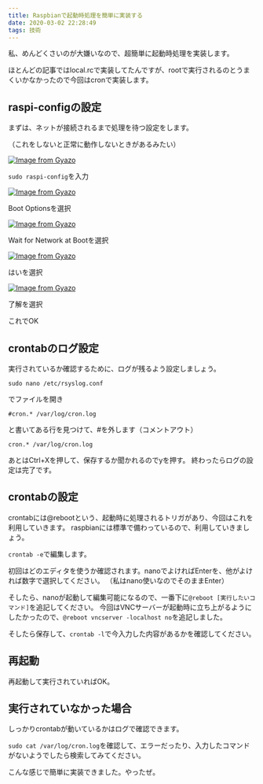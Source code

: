 ```yaml
---
title: Raspbianで起動時処理を簡単に実装する
date: 2020-03-02 22:28:49
tags: 技術
---
```




私、めんどくさいのが大嫌いなので、超簡単に起動時処理を実装します。

ほとんどの記事ではlocal.rcで実装してたんですが、rootで実行されるのとうまくいかなかったので今回はcronで実装します。

## raspi-configの設定

まずは、ネットが接続されるまで処理を待つ設定をします。

（これをしないと正常に動作しないときがあるみたい）

[![Image from Gyazo](https://i.gyazo.com/56439f0ba30a869d8c1fe7a73a84fb91.png)](https://gyazo.com/56439f0ba30a869d8c1fe7a73a84fb91)

`sudo raspi-config`を入力

[![Image from Gyazo](https://i.gyazo.com/a948e12d11adbd8f49ad45b2f623b44e.png)](https://gyazo.com/a948e12d11adbd8f49ad45b2f623b44e)

Boot Optionsを選択

[![Image from Gyazo](https://i.gyazo.com/2413e127a71c44c27d86b1096519ef82.png)](https://gyazo.com/2413e127a71c44c27d86b1096519ef82)

Wait for Network at Bootを選択

[![Image from Gyazo](https://i.gyazo.com/98b1ab3d7834ed281b4442edf8779717.png)](https://gyazo.com/98b1ab3d7834ed281b4442edf8779717)

はいを選択

[![Image from Gyazo](https://i.gyazo.com/96f182577ba2f6de15e61e110cda42bb.png)](https://gyazo.com/96f182577ba2f6de15e61e110cda42bb)

了解を選択

これでOK

## crontabのログ設定

実行されているか確認するために、ログが残るよう設定しましょう。

`sudo nano /etc/rsyslog.conf`

でファイルを開き

`#cron.* /var/log/cron.log`

と書いてある行を見つけて、#を外します（コメントアウト）

`cron.* /var/log/cron.log`

あとはCtrl+Xを押して、保存するか聞かれるのでyを押す。
終わったらログの設定は完了です。

## crontabの設定

crontabには@rebootという、起動時に処理されるトリガがあり、今回はこれを利用していきます。
raspbianには標準で備わっているので、利用していきましょう。

`crontab -e`で編集します。

初回はどのエディタを使うか確認されます。nanoでよければEnterを、他がよければ数字で選択してください。
（私はnano使いなのでそのままEnter）

そしたら、nanoが起動して編集可能になるので、一番下に`@reboot [実行したいコマンド]`を追記してください。
今回はVNCサーバーが起動時に立ち上がるようにしたかったので、`@reboot vncserver -localhost no`を追記しました。

そしたら保存して、`crontab -l`で今入力した内容があるかを確認してください。

## 再起動

再起動して実行されていればOK。

## 実行されていなかった場合

しっかりcrontabが動いているかはログで確認できます。

`sudo cat /var/log/cron.log`を確認して、エラーだったり、入力したコマンドがないようでしたら検索してみてください。

こんな感じで簡単に実装できました。やったぜ。